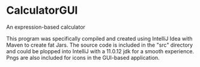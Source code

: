 # CalculatorGUI
An expression-based calculator

This program was specifically compiled and created using IntelliJ Idea with Maven
to create fat Jars. The source code is included in the "src" directory and could
be plopped into IntelliJ with a 11.0.12 jdk for a smooth experience. Pngs are also
included for icons in the GUI-based application.
